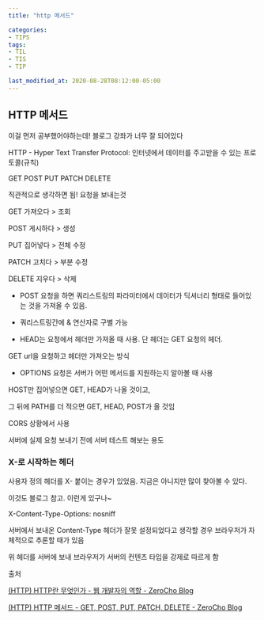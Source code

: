 ```yaml
---
title: "http 메서드"

categories:
- TIPS
tags:
- TIL
- TIS
- TIP

last_modified_at: 2020-08-28T08:12:00-05:00
---
```


## HTTP 메서드

이걸 먼저 공부했어야하는데! 블로그 강좌가 너무 잘 되어있다

HTTP - Hyper Text Transfer Protocol: 인터넷에서 데이터를 주고받을 수 있는 프로토콜(규칙)

GET POST PUT PATCH DELETE

직관적으로 생각하면 됨! 요청을 보내는것

GET 가져오다 > 조회

POST 게시하다 > 생성 

PUT 집어넣다 > 전체 수정

PATCH 고치다 > 부분 수정

DELETE 지우다 > 삭제

* POST 요청을 하면 쿼리스트링의 파라미터에서 데이터가 딕셔너리 형태로 들어있는 것을 가져올 수 있음.

* 쿼리스트링간에 & 연산자로 구별 가능

* HEAD는 요청에서 헤더만 가져올 때 사용. 단 헤더는 GET 요청의 헤더.

GET url을 요청하고 헤더만 가져오는 방식

* OPTIONS 요청은 서버가 어떤 메서드를 지원하는지 알아볼 때 사용

HOST만 집어넣으면 GET, HEAD가 나올 것이고,

그 뒤에 PATH를 더 적으면 GET, HEAD, POST가 올 것임

CORS 상황에서 사용

서버에 실제 요청 보내기 전에 서버 테스트 해보는 용도

### X-로 시작하는 헤더

사용자 정의 헤더를 X- 붙이는 경우가 있었음. 지금은 아니지만 많이 찾아볼 수 있다.

이것도 블로그 참고. 이런게 있구나~

X-Content-Type-Options: nosniff

서버에서 보내온 Content-Type 헤더가 잘못 설정되었다고 생각할 경우 브라우저가 자체적으로 추론할 때가 있음

위 헤더를 서버에 보내 브라우저가 서버의 컨텐츠 타입을 강제로 따르게 함

출처

[(HTTP) HTTP란 무엇인가 - 웹 개발자의 역할 - ZeroCho Blog](https://www.zerocho.com/category/HTTP/post/5b344f3af94472001b17f2da)

[(HTTP) HTTP 메서드 - GET, POST, PUT, PATCH, DELETE - ZeroCho Blog](https://www.zerocho.com/category/HTTP/post/5b3723477b58fc001b8f6385)
